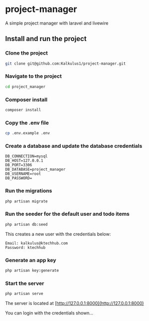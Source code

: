 # project-manager
A simple project manager with laravel and livewire


## Install and run the project

### Clone the project
```bash
git clone git@github.com:Kalkulus1/project-manager.git
```

### Navigate to the project
```bash
cd project_manager
```
### Composer install
```bash
composer install
```

### Copy the .env file
```bash
cp .env.example .env
```

### Create a database and update the database credentials
```env
DB_CONNECTION=mysql
DB_HOST=127.0.0.1
DB_PORT=3306
DB_DATABASE=project_manager
DB_USERNAME=root
DB_PASSWORD=
```

### Run the migrations
```bash
php artisan migrate
```


### Run the seeder for the default user and todo items
```bash
php artisan db:seed
```

This creates a new user with the credentials below:

```copy
Email: kalkulus@ktechhub.com
Password: ktechhub
```

### Generate an app key

```bash
php artisan key:generate
```

### Start the server

```bash
php artisan serve
```

The server is located at [http://127.0.0.1:8000](http://127.0.0.1:8000)

You can login with the credentials shown...
